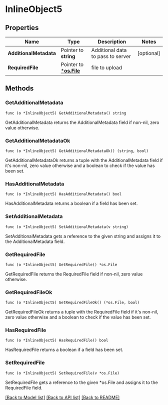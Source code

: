 # InlineObject5

## Properties

Name | Type | Description | Notes
------------ | ------------- | ------------- | -------------
**AdditionalMetadata** | Pointer to **string** | Additional data to pass to server | [optional] 
**RequiredFile** | Pointer to [***os.File**](*os.File.md) | file to upload | 

## Methods

### GetAdditionalMetadata

`func (o *InlineObject5) GetAdditionalMetadata() string`

GetAdditionalMetadata returns the AdditionalMetadata field if non-nil, zero value otherwise.

### GetAdditionalMetadataOk

`func (o *InlineObject5) GetAdditionalMetadataOk() (string, bool)`

GetAdditionalMetadataOk returns a tuple with the AdditionalMetadata field if it's non-nil, zero value otherwise
and a boolean to check if the value has been set.

### HasAdditionalMetadata

`func (o *InlineObject5) HasAdditionalMetadata() bool`

HasAdditionalMetadata returns a boolean if a field has been set.

### SetAdditionalMetadata

`func (o *InlineObject5) SetAdditionalMetadata(v string)`

SetAdditionalMetadata gets a reference to the given string and assigns it to the AdditionalMetadata field.

### GetRequiredFile

`func (o *InlineObject5) GetRequiredFile() *os.File`

GetRequiredFile returns the RequiredFile field if non-nil, zero value otherwise.

### GetRequiredFileOk

`func (o *InlineObject5) GetRequiredFileOk() (*os.File, bool)`

GetRequiredFileOk returns a tuple with the RequiredFile field if it's non-nil, zero value otherwise
and a boolean to check if the value has been set.

### HasRequiredFile

`func (o *InlineObject5) HasRequiredFile() bool`

HasRequiredFile returns a boolean if a field has been set.

### SetRequiredFile

`func (o *InlineObject5) SetRequiredFile(v *os.File)`

SetRequiredFile gets a reference to the given *os.File and assigns it to the RequiredFile field.


[[Back to Model list]](../README.md#documentation-for-models) [[Back to API list]](../README.md#documentation-for-api-endpoints) [[Back to README]](../README.md)


